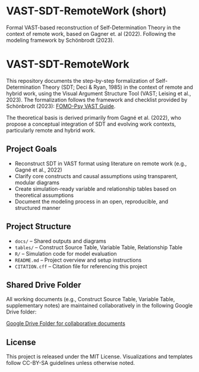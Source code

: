 # VAST-SDT-RemoteWork (short)
Formal VAST-based reconstruction of Self-Determination Theory in the context of remote work, based on Gagner et. al (2022). Following the modeling framework by Schönbrodt (2023).

# VAST-SDT-RemoteWork

This repository documents the step-by-step formalization of Self-Determination Theory (SDT; Deci & Ryan, 1985) in the context of remote and hybrid work, using the Visual Argument Structure Tool (VAST; Leising et al., 2023). The formalization follows the framework and checklist provided by Schönbrodt (2023): [FOMO-Psy VAST Guide](https://nicebread.github.io/FOMO-Psy/lectures/VAST/VAST_Intro.html).

The theoretical basis is derived primarily from Gagné et al. (2022), who propose a conceptual integration of SDT and evolving work contexts, particularly remote and hybrid work.

## Project Goals

- Reconstruct SDT in VAST format using literature on remote work (e.g., Gagné et al., 2022)
- Clarify core constructs and causal assumptions using transparent, modular diagrams
- Create simulation-ready variable and relationship tables based on theoretical assumptions
- Document the modeling process in an open, reproducible, and structured manner

## Project Structure

- `docs/` – Shared outputs and diagrams
- `tables/` – Construct Source Table, Variable Table, Relationship Table
- `R/` – Simulation code for model evaluation
- `README.md` – Project overview and setup instructions
- `CITATION.cff` – Citation file for referencing this project

## Shared Drive Folder

All working documents (e.g., Construct Source Table, Variable Table, supplementary notes) are maintained collaboratively in the following Google Drive folder:

[Google Drive Folder for collaborative documents](https://drive.google.com/drive/folders/1PJP1GLQeB3QZC2SFlwPi-otNjyc5H7FK?usp=sharing)

## License

This project is released under the MIT License. Visualizations and templates follow CC-BY-SA guidelines unless otherwise noted.

